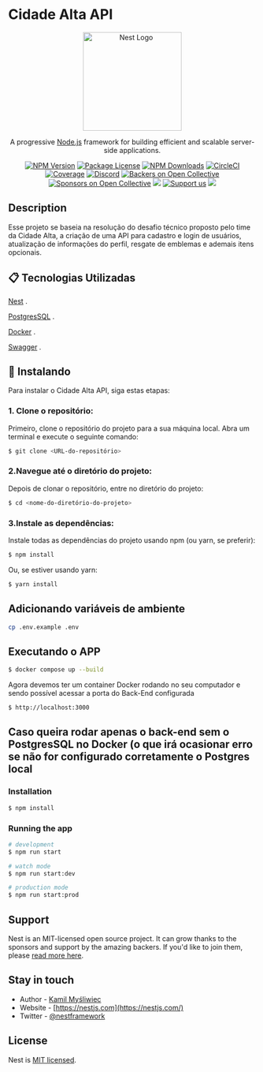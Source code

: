 # Cidade Alta API

<p align="center">
  <a href="http://nestjs.com/" target="blank"><img src="https://nestjs.com/img/logo-small.svg" width="200" alt="Nest Logo" /></a>
</p>

[circleci-image]: https://img.shields.io/circleci/build/github/nestjs/nest/master?token=abc123def456
[circleci-url]: https://circleci.com/gh/nestjs/nest

  <p align="center">A progressive <a href="http://nodejs.org" target="_blank">Node.js</a> framework for building efficient and scalable server-side applications.</p>
    <p align="center">
<a href="https://www.npmjs.com/~nestjscore" target="_blank"><img src="https://img.shields.io/npm/v/@nestjs/core.svg" alt="NPM Version" /></a>
<a href="https://www.npmjs.com/~nestjscore" target="_blank"><img src="https://img.shields.io/npm/l/@nestjs/core.svg" alt="Package License" /></a>
<a href="https://www.npmjs.com/~nestjscore" target="_blank"><img src="https://img.shields.io/npm/dm/@nestjs/common.svg" alt="NPM Downloads" /></a>
<a href="https://circleci.com/gh/nestjs/nest" target="_blank"><img src="https://img.shields.io/circleci/build/github/nestjs/nest/master" alt="CircleCI" /></a>
<a href="https://coveralls.io/github/nestjs/nest?branch=master" target="_blank"><img src="https://coveralls.io/repos/github/nestjs/nest/badge.svg?branch=master#9" alt="Coverage" /></a>
<a href="https://discord.gg/G7Qnnhy" target="_blank"><img src="https://img.shields.io/badge/discord-online-brightgreen.svg" alt="Discord"/></a>
<a href="https://opencollective.com/nest#backer" target="_blank"><img src="https://opencollective.com/nest/backers/badge.svg" alt="Backers on Open Collective" /></a>
<a href="https://opencollective.com/nest#sponsor" target="_blank"><img src="https://opencollective.com/nest/sponsors/badge.svg" alt="Sponsors on Open Collective" /></a>
  <a href="https://paypal.me/kamilmysliwiec" target="_blank"><img src="https://img.shields.io/badge/Donate-PayPal-ff3f59.svg"/></a>
    <a href="https://opencollective.com/nest#sponsor"  target="_blank"><img src="https://img.shields.io/badge/Support%20us-Open%20Collective-41B883.svg" alt="Support us"></a>
  <a href="https://twitter.com/nestframework" target="_blank"><img src="https://img.shields.io/twitter/follow/nestframework.svg?style=social&label=Follow"></a>
</p>

## Description
Esse projeto se baseia na resolução do desafio técnico proposto pelo time da Cidade Alta, a criação de uma API para cadastro e login de usuários, atualização de informações do perfil, resgate de emblemas e ademais itens opcionais.

## 📋 Tecnologias Utilizadas

[Nest](https://github.com/nestjs/nest) .

[PostgresSQL](https://www.postgresql.org/) .

[Docker](https://www.docker.com/) .

[Swagger](https://swagger.io/) .

## 🚀 Instalando 

Para instalar o Cidade Alta API, siga estas etapas:

### 1. Clone o repositório:

Primeiro, clone o repositório do projeto para a sua máquina local. Abra um terminal e execute o seguinte comando:

```bash
$ git clone <URL-do-repositório>
```

### 2.Navegue até o diretório do projeto:

Depois de clonar o repositório, entre no diretório do projeto:

```bash
$ cd <nome-do-diretório-do-projeto>
```

### 3.Instale as dependências:

Instale todas as dependências do projeto usando npm (ou yarn, se preferir):

```bash
$ npm install
```

Ou, se estiver usando yarn:

```bash
$ yarn install
```
## Adicionando variáveis de ambiente

```sh
cp .env.example .env
```

## Executando o APP

```bash
$ docker compose up --build
```

Agora devemos ter um container Docker rodando no seu computador e sendo possível acessar a porta do Back-End configurada

```bash
$ http://localhost:3000
```


## Caso queira rodar apenas o back-end sem o PostgresSQL no Docker (o que irá ocasionar erro se não for configurado corretamente o Postgres local

### Installation

```bash
$ npm install
```

### Running the app

```bash
# development
$ npm run start

# watch mode
$ npm run start:dev

# production mode
$ npm run start:prod
```


## Support

Nest is an MIT-licensed open source project. It can grow thanks to the sponsors and support by the amazing backers. If you'd like to join them, please [read more here](https://docs.nestjs.com/support).

## Stay in touch

- Author - [Kamil Myśliwiec](https://kamilmysliwiec.com)
- Website - [https://nestjs.com](https://nestjs.com/)
- Twitter - [@nestframework](https://twitter.com/nestframework)

## License

Nest is [MIT licensed](LICENSE).
